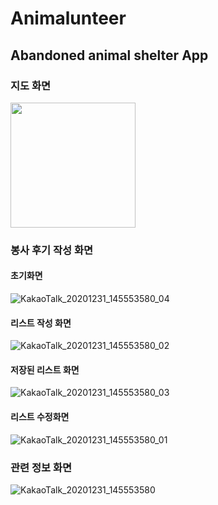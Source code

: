 # Animalunteer
## Abandoned animal shelter App

### 지도 화면
<div>
<img width="200" src="https://user-images.githubusercontent.com/45174177/103396917-32c79a00-4b79-11eb-8266-6a5499da18f6.jpg">
</div>

### 봉사 후기 작성 화면
#### 초기화면
![KakaoTalk_20201231_145553580_04](https://user-images.githubusercontent.com/45174177/103396949-4d9a0e80-4b79-11eb-9cf4-cbe80fc115ea.jpg)

#### 리스트 작성 화면
![KakaoTalk_20201231_145553580_02](https://user-images.githubusercontent.com/45174177/103396962-5c80c100-4b79-11eb-8a9e-2d53a7071e31.jpg)

#### 저장된 리스트 화면
![KakaoTalk_20201231_145553580_03](https://user-images.githubusercontent.com/45174177/103396970-660a2900-4b79-11eb-9999-4b30593dfd8f.jpg)

#### 리스트 수정화면
![KakaoTalk_20201231_145553580_01](https://user-images.githubusercontent.com/45174177/103396981-76ba9f00-4b79-11eb-855b-f09bf85844ee.jpg)

### 관련 정보 화면
![KakaoTalk_20201231_145553580](https://user-images.githubusercontent.com/45174177/103396989-833ef780-4b79-11eb-811b-9bf207178fcd.jpg)
